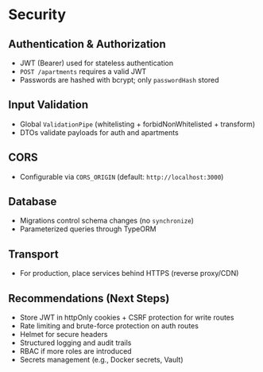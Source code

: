 # Security

## Authentication & Authorization
- JWT (Bearer) used for stateless authentication
- `POST /apartments` requires a valid JWT
- Passwords are hashed with bcrypt; only `passwordHash` stored

## Input Validation
- Global `ValidationPipe` (whitelisting + forbidNonWhitelisted + transform)
- DTOs validate payloads for auth and apartments

## CORS
- Configurable via `CORS_ORIGIN` (default: `http://localhost:3000`)

## Database
- Migrations control schema changes (no `synchronize`)
- Parameterized queries through TypeORM

## Transport
- For production, place services behind HTTPS (reverse proxy/CDN)

## Recommendations (Next Steps)
- Store JWT in httpOnly cookies + CSRF protection for write routes
- Rate limiting and brute-force protection on auth routes
- Helmet for secure headers
- Structured logging and audit trails
- RBAC if more roles are introduced
- Secrets management (e.g., Docker secrets, Vault)